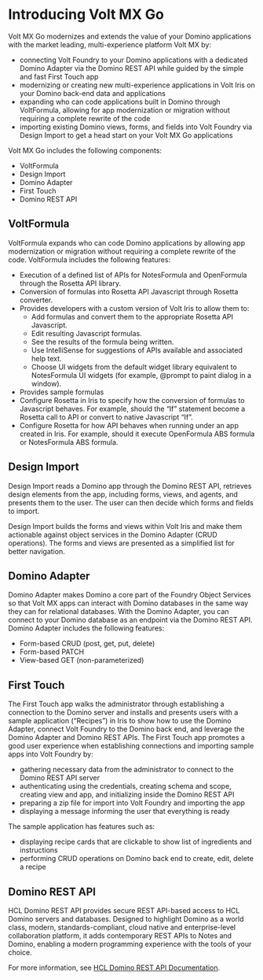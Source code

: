 # Introducing Volt MX Go

Volt MX Go modernizes and extends the value of your Domino applications with the market leading, multi-experience platform Volt MX by:

- connecting Volt Foundry to your Domino applications with a dedicated Domino Adapter via the Domino REST API while guided by the simple and fast First Touch app
- modernizing or creating new multi-experience applications in Volt Iris on your Domino back-end data and applications
- expanding who can code applications built in Domino through VoltFormula, allowing for app modernization or migration without requiring a complete rewrite of the code
- importing existing Domino views, forms, and fields into Volt Foundry via Design Import to get a head start on your Volt MX Go applications 

Volt MX Go includes the following components:

- VoltFormula
- Design Import
- Domino Adapter
- First Touch
- Domino REST API

## VoltFormula

VoltFormula expands who can code Domino applications by allowing app modernization or migration without requiring a complete rewrite of the code. VoltFormula includes the following features:

- Execution of a defined list of APIs for NotesFormula and OpenFormula through the Rosetta API library.
- Conversion of formulas into Rosetta API Javascript through Rosetta converter.
- Provides developers with a custom version of Volt Iris to allow them to:
    - Add formulas and convert them to the appropriate Rosetta API Javascript.
    - Edit resulting Javascript formulas.
    - See the results of the formula being written.
    - Use IntelliSense for suggestions of APIs available and associated help text.
    - Choose UI widgets from the default widget library equivalent to NotesFormula UI widgets (for example, @prompt to paint dialog in a window).
- Provides sample formulas
- Configure Rosetta in Iris to specify how the conversion of formulas to Javascript behaves. For example, should the “If” statement become a Rosetta call to API or convert to native Javascript “If”.
- Configure Rosetta for how API behaves when running under an app created in Iris. For example, should it execute OpenFormula ABS formula or NotesFormula ABS formula.

## Design Import

Design Import reads a Domino app through the Domino REST API, retrieves design elements from the app, including forms, views, and agents, and presents them to the user. The user can then decide which forms and fields to import. 

Design Import builds the forms and views within Volt Iris and make them actionable against object services in the Domino Adapter (CRUD operations). The forms and views are presented as a simplified list for better navigation.
## Domino Adapter

Domino Adapter makes Domino a core part of the Foundry Object Services so that Volt MX apps can interact with Domino databases in the same way they can for relational databases. With the Domino Adapter, you can connect to your Domino database as an endpoint via the Domino REST API. Domino Adapter includes the following features: 

- Form-based CRUD (post, get, put, delete)
- Form-based PATCH 
- View-based GET (non-parameterized) 

## First Touch

The First Touch app walks the administrator through establishing a connection to the Domino server and installs and presents users with a sample application (“Recipes”) in Iris to show how to use the Domino Adapter, connect Volt Foundry to the Domino back end, and leverage the Domino Adapter and Domino REST APIs. The First Touch app promotes a good user experience when establishing connections and importing sample apps into Volt Foundry by:

- gathering necessary data from the administrator to connect to the Domino REST API server
- authenticating using the credentials, creating schema and scope, creating view and app, and initializing inside the Domino REST API
- preparing a zip file for import into Volt Foundry and importing the app
- displaying a message informing the user that everything is ready

The sample application has features such as:

- displaying recipe cards that are clickable to show list of ingredients and instructions
- performing CRUD operations on Domino back end to create, edit, delete a recipe 

## Domino REST API

HCL Domino REST API provides secure REST API-based access to HCL Domino servers and databases. Designed to highlight Domino as a world class, modern, standards-compliant, cloud native and enterprise-level collaboration platform, it adds contemporary REST APIs to Notes and Domino, enabling a modern programming experience with the tools of your choice. 

For more information, see [HCL Domino REST API Documentation](https://opensource.hcltechsw.com/Domino-rest-api/index.html).

